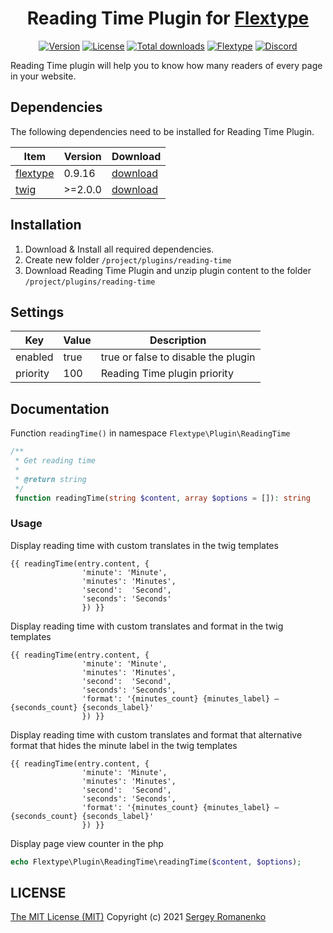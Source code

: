 <h1 align="center">Reading Time Plugin for <a href="https://flextype.org/">Flextype</a></h1>

<p align="center">
<a href="https://github.com/flextype-plugins/reading-time/releases"><img alt="Version" src="https://img.shields.io/github/release/flextype-plugins/reading-time.svg?label=version&color=black"></a> <a href="https://github.com/flextype-plugins/reading-time"><img src="https://img.shields.io/badge/license-MIT-blue.svg?color=black" alt="License"></a> <a href="https://github.com/flextype-plugins/reading-time"><img src="https://img.shields.io/github/downloads/flextype-plugins/reading-time/total.svg?color=black" alt="Total downloads"></a> <a href="https://github.com/flextype/flextype"><img src="https://img.shields.io/badge/Flextype-0.9.16-green.svg?color=black" alt="Flextype"></a> <a href=""><img src="https://img.shields.io/discord/423097982498635778.svg?logo=discord&color=black&label=Discord%20Chat" alt="Discord"></a>
</p>

Reading Time plugin will help you to know how many readers of every page in your website.

## Dependencies

The following dependencies need to be installed for Reading Time Plugin.

| Item | Version | Download |
|---|---|---|
| [flextype](https://github.com/flextype/flextype) | 0.9.16 | [download](https://github.com/flextype/flextype/releases) |
| [twig](https://github.com/flextype-plugins/twig) | >=2.0.0 | [download](https://github.com/flextype-plugins/twig/releases) |

## Installation

1. Download & Install all required dependencies.
2. Create new folder `/project/plugins/reading-time`
3. Download Reading Time Plugin and unzip plugin content to the folder `/project/plugins/reading-time`

## Settings

| Key | Value | Description |
|---|---|---|
| enabled | true | true or false to disable the plugin |
| priority | 100 | Reading Time plugin priority |

## Documentation

Function `readingTime()` in namespace `Flextype\Plugin\ReadingTime`

```php
/**
 * Get reading time
 *
 * @return string
 */
 function readingTime(string $content, array $options = []): string
```

### Usage

Display reading time with custom translates in the twig templates

```
{{ readingTime(entry.content, {
                'minute': 'Minute',
                'minutes': 'Minutes',
                'second':  'Second',
                'seconds': 'Seconds'
                }) }}
```

Display reading time with custom translates and format in the twig templates

```
{{ readingTime(entry.content, {
                'minute': 'Minute',
                'minutes': 'Minutes',
                'second':  'Second',
                'seconds': 'Seconds',
                'format': '{minutes_count} {minutes_label} – {seconds_count} {seconds_label}'
                }) }}
```

Display reading time with custom translates and format that alternative format that hides the minute label in the twig templates

```
{{ readingTime(entry.content, {
                'minute': 'Minute',
                'minutes': 'Minutes',
                'second':  'Second',
                'seconds': 'Seconds',
                'format': '{minutes_count} {minutes_label} – {seconds_count} {seconds_label}'
                }) }}
```

Display page view counter in the php

```php
echo Flextype\Plugin\ReadingTime\readingTime($content, $options);
```

## LICENSE
[The MIT License (MIT)](https://github.com/flextype-plugins/reading-time/blob/master/LICENSE.txt)
Copyright (c) 2021 [Sergey Romanenko](https://github.com/Awilum)
